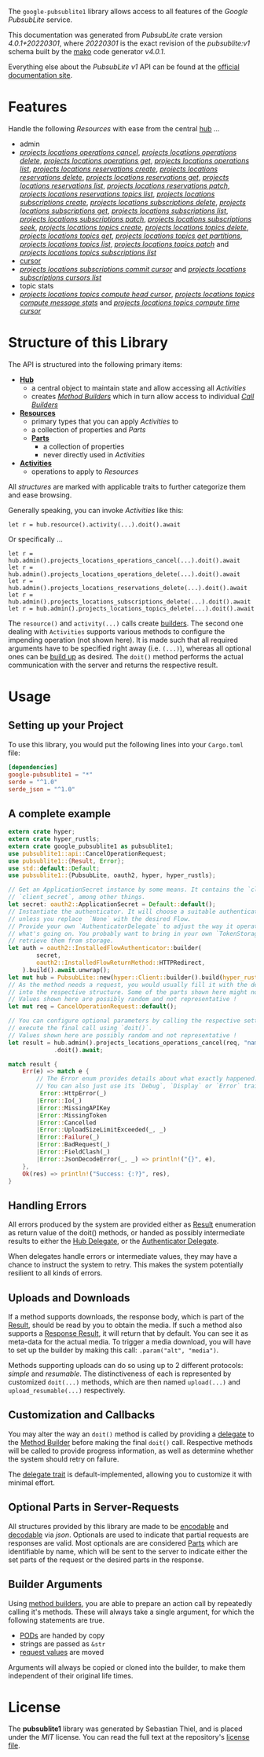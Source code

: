 <!---
DO NOT EDIT !
This file was generated automatically from 'src/generator/templates/api/README.md.mako'
DO NOT EDIT !
-->
The `google-pubsublite1` library allows access to all features of the *Google PubsubLite* service.

This documentation was generated from *PubsubLite* crate version *4.0.1+20220301*, where *20220301* is the exact revision of the *pubsublite:v1* schema built by the [mako](http://www.makotemplates.org/) code generator *v4.0.1*.

Everything else about the *PubsubLite* *v1* API can be found at the
[official documentation site](https://cloud.google.com/pubsub/lite/docs).
# Features

Handle the following *Resources* with ease from the central [hub](https://docs.rs/google-pubsublite1/4.0.1+20220301/google_pubsublite1/PubsubLite) ... 

* admin
 * [*projects locations operations cancel*](https://docs.rs/google-pubsublite1/4.0.1+20220301/google_pubsublite1/api::AdminProjectLocationOperationCancelCall), [*projects locations operations delete*](https://docs.rs/google-pubsublite1/4.0.1+20220301/google_pubsublite1/api::AdminProjectLocationOperationDeleteCall), [*projects locations operations get*](https://docs.rs/google-pubsublite1/4.0.1+20220301/google_pubsublite1/api::AdminProjectLocationOperationGetCall), [*projects locations operations list*](https://docs.rs/google-pubsublite1/4.0.1+20220301/google_pubsublite1/api::AdminProjectLocationOperationListCall), [*projects locations reservations create*](https://docs.rs/google-pubsublite1/4.0.1+20220301/google_pubsublite1/api::AdminProjectLocationReservationCreateCall), [*projects locations reservations delete*](https://docs.rs/google-pubsublite1/4.0.1+20220301/google_pubsublite1/api::AdminProjectLocationReservationDeleteCall), [*projects locations reservations get*](https://docs.rs/google-pubsublite1/4.0.1+20220301/google_pubsublite1/api::AdminProjectLocationReservationGetCall), [*projects locations reservations list*](https://docs.rs/google-pubsublite1/4.0.1+20220301/google_pubsublite1/api::AdminProjectLocationReservationListCall), [*projects locations reservations patch*](https://docs.rs/google-pubsublite1/4.0.1+20220301/google_pubsublite1/api::AdminProjectLocationReservationPatchCall), [*projects locations reservations topics list*](https://docs.rs/google-pubsublite1/4.0.1+20220301/google_pubsublite1/api::AdminProjectLocationReservationTopicListCall), [*projects locations subscriptions create*](https://docs.rs/google-pubsublite1/4.0.1+20220301/google_pubsublite1/api::AdminProjectLocationSubscriptionCreateCall), [*projects locations subscriptions delete*](https://docs.rs/google-pubsublite1/4.0.1+20220301/google_pubsublite1/api::AdminProjectLocationSubscriptionDeleteCall), [*projects locations subscriptions get*](https://docs.rs/google-pubsublite1/4.0.1+20220301/google_pubsublite1/api::AdminProjectLocationSubscriptionGetCall), [*projects locations subscriptions list*](https://docs.rs/google-pubsublite1/4.0.1+20220301/google_pubsublite1/api::AdminProjectLocationSubscriptionListCall), [*projects locations subscriptions patch*](https://docs.rs/google-pubsublite1/4.0.1+20220301/google_pubsublite1/api::AdminProjectLocationSubscriptionPatchCall), [*projects locations subscriptions seek*](https://docs.rs/google-pubsublite1/4.0.1+20220301/google_pubsublite1/api::AdminProjectLocationSubscriptionSeekCall), [*projects locations topics create*](https://docs.rs/google-pubsublite1/4.0.1+20220301/google_pubsublite1/api::AdminProjectLocationTopicCreateCall), [*projects locations topics delete*](https://docs.rs/google-pubsublite1/4.0.1+20220301/google_pubsublite1/api::AdminProjectLocationTopicDeleteCall), [*projects locations topics get*](https://docs.rs/google-pubsublite1/4.0.1+20220301/google_pubsublite1/api::AdminProjectLocationTopicGetCall), [*projects locations topics get partitions*](https://docs.rs/google-pubsublite1/4.0.1+20220301/google_pubsublite1/api::AdminProjectLocationTopicGetPartitionCall), [*projects locations topics list*](https://docs.rs/google-pubsublite1/4.0.1+20220301/google_pubsublite1/api::AdminProjectLocationTopicListCall), [*projects locations topics patch*](https://docs.rs/google-pubsublite1/4.0.1+20220301/google_pubsublite1/api::AdminProjectLocationTopicPatchCall) and [*projects locations topics subscriptions list*](https://docs.rs/google-pubsublite1/4.0.1+20220301/google_pubsublite1/api::AdminProjectLocationTopicSubscriptionListCall)
* [cursor](https://docs.rs/google-pubsublite1/4.0.1+20220301/google_pubsublite1/api::Cursor)
 * [*projects locations subscriptions commit cursor*](https://docs.rs/google-pubsublite1/4.0.1+20220301/google_pubsublite1/api::CursorProjectLocationSubscriptionCommitCursorCall) and [*projects locations subscriptions cursors list*](https://docs.rs/google-pubsublite1/4.0.1+20220301/google_pubsublite1/api::CursorProjectLocationSubscriptionCursorListCall)
* topic stats
 * [*projects locations topics compute head cursor*](https://docs.rs/google-pubsublite1/4.0.1+20220301/google_pubsublite1/api::TopicStatProjectLocationTopicComputeHeadCursorCall), [*projects locations topics compute message stats*](https://docs.rs/google-pubsublite1/4.0.1+20220301/google_pubsublite1/api::TopicStatProjectLocationTopicComputeMessageStatCall) and [*projects locations topics compute time cursor*](https://docs.rs/google-pubsublite1/4.0.1+20220301/google_pubsublite1/api::TopicStatProjectLocationTopicComputeTimeCursorCall)




# Structure of this Library

The API is structured into the following primary items:

* **[Hub](https://docs.rs/google-pubsublite1/4.0.1+20220301/google_pubsublite1/PubsubLite)**
    * a central object to maintain state and allow accessing all *Activities*
    * creates [*Method Builders*](https://docs.rs/google-pubsublite1/4.0.1+20220301/google_pubsublite1/client::MethodsBuilder) which in turn
      allow access to individual [*Call Builders*](https://docs.rs/google-pubsublite1/4.0.1+20220301/google_pubsublite1/client::CallBuilder)
* **[Resources](https://docs.rs/google-pubsublite1/4.0.1+20220301/google_pubsublite1/client::Resource)**
    * primary types that you can apply *Activities* to
    * a collection of properties and *Parts*
    * **[Parts](https://docs.rs/google-pubsublite1/4.0.1+20220301/google_pubsublite1/client::Part)**
        * a collection of properties
        * never directly used in *Activities*
* **[Activities](https://docs.rs/google-pubsublite1/4.0.1+20220301/google_pubsublite1/client::CallBuilder)**
    * operations to apply to *Resources*

All *structures* are marked with applicable traits to further categorize them and ease browsing.

Generally speaking, you can invoke *Activities* like this:

```Rust,ignore
let r = hub.resource().activity(...).doit().await
```

Or specifically ...

```ignore
let r = hub.admin().projects_locations_operations_cancel(...).doit().await
let r = hub.admin().projects_locations_operations_delete(...).doit().await
let r = hub.admin().projects_locations_reservations_delete(...).doit().await
let r = hub.admin().projects_locations_subscriptions_delete(...).doit().await
let r = hub.admin().projects_locations_topics_delete(...).doit().await
```

The `resource()` and `activity(...)` calls create [builders][builder-pattern]. The second one dealing with `Activities` 
supports various methods to configure the impending operation (not shown here). It is made such that all required arguments have to be 
specified right away (i.e. `(...)`), whereas all optional ones can be [build up][builder-pattern] as desired.
The `doit()` method performs the actual communication with the server and returns the respective result.

# Usage

## Setting up your Project

To use this library, you would put the following lines into your `Cargo.toml` file:

```toml
[dependencies]
google-pubsublite1 = "*"
serde = "^1.0"
serde_json = "^1.0"
```

## A complete example

```Rust
extern crate hyper;
extern crate hyper_rustls;
extern crate google_pubsublite1 as pubsublite1;
use pubsublite1::api::CancelOperationRequest;
use pubsublite1::{Result, Error};
use std::default::Default;
use pubsublite1::{PubsubLite, oauth2, hyper, hyper_rustls};

// Get an ApplicationSecret instance by some means. It contains the `client_id` and 
// `client_secret`, among other things.
let secret: oauth2::ApplicationSecret = Default::default();
// Instantiate the authenticator. It will choose a suitable authentication flow for you, 
// unless you replace  `None` with the desired Flow.
// Provide your own `AuthenticatorDelegate` to adjust the way it operates and get feedback about 
// what's going on. You probably want to bring in your own `TokenStorage` to persist tokens and
// retrieve them from storage.
let auth = oauth2::InstalledFlowAuthenticator::builder(
        secret,
        oauth2::InstalledFlowReturnMethod::HTTPRedirect,
    ).build().await.unwrap();
let mut hub = PubsubLite::new(hyper::Client::builder().build(hyper_rustls::HttpsConnectorBuilder::new().with_native_roots().https_or_http().enable_http1().enable_http2().build()), auth);
// As the method needs a request, you would usually fill it with the desired information
// into the respective structure. Some of the parts shown here might not be applicable !
// Values shown here are possibly random and not representative !
let mut req = CancelOperationRequest::default();

// You can configure optional parameters by calling the respective setters at will, and
// execute the final call using `doit()`.
// Values shown here are possibly random and not representative !
let result = hub.admin().projects_locations_operations_cancel(req, "name")
             .doit().await;

match result {
    Err(e) => match e {
        // The Error enum provides details about what exactly happened.
        // You can also just use its `Debug`, `Display` or `Error` traits
         Error::HttpError(_)
        |Error::Io(_)
        |Error::MissingAPIKey
        |Error::MissingToken
        |Error::Cancelled
        |Error::UploadSizeLimitExceeded(_, _)
        |Error::Failure(_)
        |Error::BadRequest(_)
        |Error::FieldClash(_)
        |Error::JsonDecodeError(_, _) => println!("{}", e),
    },
    Ok(res) => println!("Success: {:?}", res),
}

```
## Handling Errors

All errors produced by the system are provided either as [Result](https://docs.rs/google-pubsublite1/4.0.1+20220301/google_pubsublite1/client::Result) enumeration as return value of
the doit() methods, or handed as possibly intermediate results to either the 
[Hub Delegate](https://docs.rs/google-pubsublite1/4.0.1+20220301/google_pubsublite1/client::Delegate), or the [Authenticator Delegate](https://docs.rs/yup-oauth2/*/yup_oauth2/trait.AuthenticatorDelegate.html).

When delegates handle errors or intermediate values, they may have a chance to instruct the system to retry. This 
makes the system potentially resilient to all kinds of errors.

## Uploads and Downloads
If a method supports downloads, the response body, which is part of the [Result](https://docs.rs/google-pubsublite1/4.0.1+20220301/google_pubsublite1/client::Result), should be
read by you to obtain the media.
If such a method also supports a [Response Result](https://docs.rs/google-pubsublite1/4.0.1+20220301/google_pubsublite1/client::ResponseResult), it will return that by default.
You can see it as meta-data for the actual media. To trigger a media download, you will have to set up the builder by making
this call: `.param("alt", "media")`.

Methods supporting uploads can do so using up to 2 different protocols: 
*simple* and *resumable*. The distinctiveness of each is represented by customized 
`doit(...)` methods, which are then named `upload(...)` and `upload_resumable(...)` respectively.

## Customization and Callbacks

You may alter the way an `doit()` method is called by providing a [delegate](https://docs.rs/google-pubsublite1/4.0.1+20220301/google_pubsublite1/client::Delegate) to the 
[Method Builder](https://docs.rs/google-pubsublite1/4.0.1+20220301/google_pubsublite1/client::CallBuilder) before making the final `doit()` call. 
Respective methods will be called to provide progress information, as well as determine whether the system should 
retry on failure.

The [delegate trait](https://docs.rs/google-pubsublite1/4.0.1+20220301/google_pubsublite1/client::Delegate) is default-implemented, allowing you to customize it with minimal effort.

## Optional Parts in Server-Requests

All structures provided by this library are made to be [encodable](https://docs.rs/google-pubsublite1/4.0.1+20220301/google_pubsublite1/client::RequestValue) and 
[decodable](https://docs.rs/google-pubsublite1/4.0.1+20220301/google_pubsublite1/client::ResponseResult) via *json*. Optionals are used to indicate that partial requests are responses 
are valid.
Most optionals are are considered [Parts](https://docs.rs/google-pubsublite1/4.0.1+20220301/google_pubsublite1/client::Part) which are identifiable by name, which will be sent to 
the server to indicate either the set parts of the request or the desired parts in the response.

## Builder Arguments

Using [method builders](https://docs.rs/google-pubsublite1/4.0.1+20220301/google_pubsublite1/client::CallBuilder), you are able to prepare an action call by repeatedly calling it's methods.
These will always take a single argument, for which the following statements are true.

* [PODs][wiki-pod] are handed by copy
* strings are passed as `&str`
* [request values](https://docs.rs/google-pubsublite1/4.0.1+20220301/google_pubsublite1/client::RequestValue) are moved

Arguments will always be copied or cloned into the builder, to make them independent of their original life times.

[wiki-pod]: http://en.wikipedia.org/wiki/Plain_old_data_structure
[builder-pattern]: http://en.wikipedia.org/wiki/Builder_pattern
[google-go-api]: https://github.com/google/google-api-go-client

# License
The **pubsublite1** library was generated by Sebastian Thiel, and is placed 
under the *MIT* license.
You can read the full text at the repository's [license file][repo-license].

[repo-license]: https://github.com/Byron/google-apis-rsblob/main/LICENSE.md

